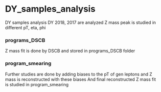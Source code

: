 # DY_samples_analysis
DY samples analysis
DY 2018, 2017 are analyzed
Z mass peak is studied in different pT, eta, phi

### programs_DSCB
Z mass fit is done by DSCB and stored in programs_DSCB folder

### program_smearing
Further studies are done by adding biases to the pT of gen leptons and Z mass is reconstructed with these biases
And final reconstructed Z mass fit is studied in program_smearing
